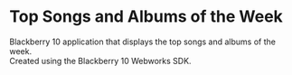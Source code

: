 Top Songs and Albums of the Week
================

Blackberry 10 application that displays the top songs and albums of the week. <br> Created using the Blackberry 10 Webworks SDK.  
